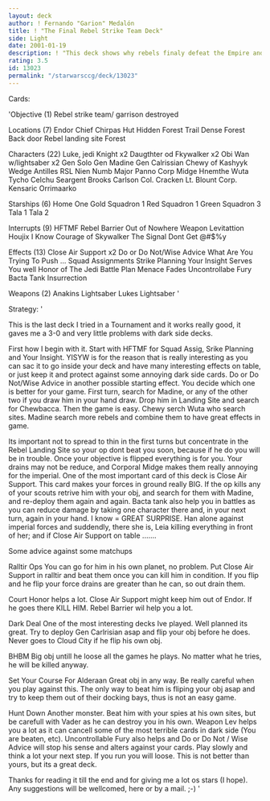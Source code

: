 ```yaml
---
layout: deck
author: ! Fernando "Garion" Medalón
title: ! "The Final Rebel Strike Team Deck"
side: Light
date: 2001-01-19
description: ! "This deck shows why rebels finaly defeat the Empire and the emperor."
rating: 3.5
id: 13023
permalink: "/starwarsccg/deck/13023"
---
```

Cards: 

'Objective (1)
Rebel strike team/ garrison destroyed

Locations (7)
Endor
Chief Chirpas Hut
Hidden Forest Trail
Dense Forest
Back door
Rebel landing site
Forest 

Characters (22)
Luke, jedi Knight x2
Daugthter od Fkywalker x2
Obi Wan w/lightsaber x2
Gen Solo
Gen Madine
Gen Calrissian
Chewy of Kashyyk
Wedge Antilles RSL
Nien Numb
Major Panno
Corp Midge
Hnemthe
Wuta
Tycho Celchu
Seargent Brooks Carlson
Col. Cracken
Lt. Blount
Corp. Kensaric
Orrimaarko

Starships (6)
Home One
Gold Squadron 1
Red Squadron 1
Green Squadron 3
Tala 1
Tala 2

Interrupts (9)
HFTMF
Rebel Barrier
Out of Nowhere
Weapon Levitattion
Houjix
I Know
Courage of Skywalker
The Signal
Dont Get @#$%y

Effects (13)
Close Air Support x2
Do or Do Not/Wise Advice
What Are You Trying To Push ...
Squad Assignments
Strike Planning
Your Insight Serves You well
Honor of The Jedi
Battle Plan
Menace Fades
Uncontrollabe Fury
Bacta Tank
Insurrection

Weapons (2)
Anakins Lightsaber
Lukes Lightsaber '

Strategy: '

This is the last deck I tried in a Tournament and it works really good, it gaves me a 3-0 and very little problems with dark side decks.

First how I begin with it.
Start with HFTMF for Squad Assig, Srike Planning and Your Insight. YISYW is for the reason that is really interesting as you can sac it to go inside your deck and have many interesting effects on table, or just keep it and protect against some annoying dark side cards. Do or Do Not/Wise Advice in another possible starting effect. You decide which one is better for your game.
First turn, search for Madine, or any of the other two if you draw him in your hand draw. Drop him in Landing Site and search for Chewbacca.
Then the game is easy. Chewy serch Wuta who search sites. Madine search more rebels and combine them to have great effects in game.

Its important not to spread to thin in the first turns but concentrate in the Rebel Landing Site so your op dont beat you soon, because if he do you will be in trouble.
Once your objective is flipped everything is for you. Your drains may not be reduce, and Corporal Midge makes them really annoying for the imperial.
One of the most important card of this deck is Close Air Support. This card makes your forces in ground really BIG.
If the op kills any of your scouts retrive him with your obj, and search for them with Madine, and re-deploy them again and again.
Bacta tank also help you in battles as you can reduce damage by taking one character there and, in your next turn, again in your hand.
I know = GREAT SURPRISE. Han alone against imperial forces and suddendly, there she is, Leia killing everything in front of her; and if Close Air Support on table .......

Some advice against some matchups

Ralltir Ops
You can go for him in his own planet, no problem.
Put Close Air Support in ralltir and beat them once you can kill him in condition.
If you flip and he flip your force drains are greater than he can, so out drain them.

Court
Honor helps a lot. Close Air Support might keep him out of Endor. If he goes there KILL HIM.
Rebel Barrier wil help you a lot.

Dark Deal
One of the most interesting decks Ive played. Well planned its great. Try to deploy Gen Carlrisian asap and flip your obj before he does.
Never goes to Cloud City if he flip his own obj.

BHBM
Big obj untill he loose all the games he plays. No matter what he tries, he will be killed anyway.

Set Your Course For Alderaan
Great obj in any way. Be really careful when you play against this. The only way to beat him is fliping your obj asap and try to keep them out of their docking bays, thus is not an easy game.

Hunt Down
Another monster. Beat him with your spies at his own sites, but be carefull with Vader as he can destroy you in his own. Weapon Lev helps you a lot as it can cancell some of the most terrible cards in dark side (You are beaten, etc). Uncontrollable Fury also helps and Do or Do Not / Wise Advice will stop his sense and alters against your cards. Play slowly and think a lot your next step. If you run you will loose. This is not better than yours, but its a great deck.

Thanks for reading it till the end and for giving me a lot os stars (I hope). Any suggestions will be wellcomed, here or by a mail. ;-) '
